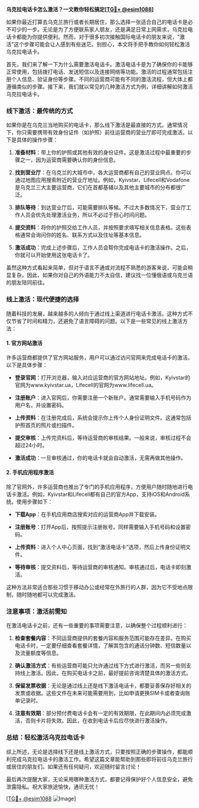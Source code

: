**乌克拉电话卡怎么激活？一文教你轻松搞定[[TG💪+ @esim1088](https://t.me/s/esim1088)]**

如果你最近打算去乌克兰旅行或者长期居住，那么选择一张适合自己的电话卡是必不可少的一步。无论是为了方便联系家人朋友，还是满足日常上网需求，乌克拉电话卡都能为你提供便利。然而，对于很多初次接触国际电话卡的朋友来说，“激活”这个步骤可能会让人感到有些迷茫。别担心，本文将手把手教你如何轻松激活乌克拉电话卡。

首先，我们来了解一下为什么需要激活电话卡。激活电话卡是为了确保你的卡能够正常使用，包括拨打电话、发送短信以及连接网络等功能。激活的过程通常包括注册个人信息、验证身份等步骤。不同的运营商可能有不同的激活流程，但大体上都遵循类似的步骤。接下来，我们就以常见的几种激活方式为例，详细讲解如何激活乌克拉电话卡。

### **线下激活：最传统的方式**

如果你是在乌克兰当地购买的电话卡，那么线下激活是最直接的方式。通常情况下，你只需要携带有效身份证件（如护照）前往运营商的营业厅即可完成激活。以下是具体的操作步骤：

1. **准备材料**：带上你的护照或其他有效的身份证件。这是激活过程中最重要的步骤之一，因为运营商需要确认你的身份信息。
   
2. **找到营业厅**：在乌克兰的大城市中，各大运营商都有自己的营业网点。你可以通过地图应用搜索附近的营业厅地址。例如，Kyivstar、Lifecell和Vodafone是乌克兰三大主要运营商，它们在首都基辅以及其他主要城市的分布都很广泛。

3. **排队等待**：到达营业厅后，可能需要排队等候。不过大多数情况下，营业厅工作人员会优先处理激活业务，所以不必过于担心时间问题。

4. **提交资料**：将你的护照交给工作人员，并按照要求填写相关信息表格。这些表格通常会询问你的姓名、联系方式以及住址等基本信息。

5. **激活成功**：完成上述步骤后，工作人员会帮你完成电话卡的激活操作。之后，你就可以开始使用这张电话卡了。

虽然这种方式看起来简单，但对于语言不通或对流程不熟悉的游客来说，可能会稍显复杂。因此，如果你对自己的外语能力不太自信，建议找一位懂俄语或乌克兰语的朋友陪同前往。

### **线上激活：现代便捷的选择**

随着科技的发展，越来越多的人倾向于通过线上渠道进行电话卡激活。这种方式不仅节省了时间和精力，还避免了语言障碍的问题。以下是一些常见的线上激活方法：

#### **1. 官方网站激活**
许多运营商都提供了官方网站服务，用户可以通过访问官网来完成电话卡的激活。以下是具体步骤：

- **登录官网**：打开浏览器，输入对应运营商的官方网站地址。例如，Kyivstar的官网为www.kyivstar.ua，Lifecell的官网为www.lifecell.ua。
  
- **注册账户**：进入官网后，你需要注册一个新账户。通常需要输入手机号码作为用户名，并设置密码。

- **上传资料**：在注册完成后，系统会提示你上传个人身份证明文件。这通常包括护照首页的照片或扫描件。

- **提交审核**：上传完资料后，等待运营商的审核结果。一般来说，审核过程不会超过24小时。

- **激活成功**：一旦审核通过，你的电话卡就会自动激活，无需再做其他操作。

#### **2. 手机应用程序激活**
除了官网外，许多运营商也推出了专门的手机应用程序，方便用户随时随地进行电话卡激活。例如，Kyivstar和Lifecell都有自己的官方App，支持iOS和Android系统。使用步骤如下：

- **下载App**：在手机应用商店搜索对应的运营商App并下载安装。

- **注册账号**：打开App后，按照提示注册账号。同样需要输入手机号码和设置密码。

- **上传资料**：进入个人中心页面，找到“激活电话卡”选项，然后上传身份证明文件。

- **等待审核**：提交资料后，等待运营商的审核通知。审核通过后，电话卡即刻激活。

这种方法非常适合那些习惯于移动办公或经常在外旅行的人群，因为它不受地点限制，随时随地都可以完成激活。

### **注意事项：激活前需知**

在激活电话卡之前，还有一些重要的事项需要注意，以确保整个过程顺利进行：

1. **检查套餐内容**：不同运营商提供的套餐内容和服务范围可能存在差异。在购买电话卡时，一定要仔细查看套餐详情，了解其包含的通话分钟数、短信数量以及流量额度等信息。

2. **确认激活方式**：有些运营商可能只允许通过线下方式进行激活，而另一些则支持线上激活。因此，在购买电话卡之前，最好提前咨询清楚具体的激活方式。

3. **保留发票收据**：无论是通过线上还是线下激活电话卡，都要妥善保存好相关的发票或收据。这些文件在未来可能需要用到，比如申请更换SIM卡或者查询账单记录时。

4. **注意有效期**：部分预付费电话卡会有一定的有效期限，在此期间内必须完成激活，否则卡片将失效。因此，在收到电话卡后应尽快进行激活操作。

### **总结：轻松激活乌克拉电话卡**

综上所述，无论是选择线下还是线上激活方式，只要按照正确的步骤操作，都能顺利完成乌克拉电话卡的激活工作。希望这篇文章能帮助到那些即将前往乌克兰旅行或居住的朋友们。如果还有任何疑问，欢迎随时留言讨论！

最后再次提醒大家，无论采用哪种激活方式，都要记得保护好个人信息安全，避免泄露隐私。祝大家旅途愉快，通讯无忧！

[[TG💪+ @esim1088](https://t.me/s/esim1088) ![Image](https://i.postimg.cc/4NQfJmqS/Snipaste-2025-05-13-00-14-12.png)]